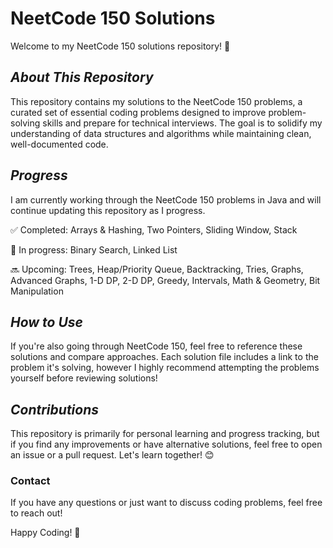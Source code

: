 # **NeetCode 150 Solutions**

Welcome to my NeetCode 150 solutions repository! 🚀


## *About This Repository*

This repository contains my solutions to the NeetCode 150 problems, a curated set of essential coding problems designed to improve problem-solving skills and prepare for technical interviews. The goal is to solidify my understanding of data structures and algorithms while maintaining clean, well-documented code.

## _Progress_

I am currently working through the NeetCode 150 problems in Java and will continue updating this repository as I progress.

✅ Completed: Arrays & Hashing, Two Pointers, Sliding Window, Stack

🚧 In progress: Binary Search, Linked List

🔜 Upcoming: Trees, Heap/Priority Queue, Backtracking, Tries, Graphs, Advanced Graphs, 1-D DP, 2-D DP, Greedy, Intervals, Math & Geometry, Bit Manipulation


## _How to Use_

If you're also going through NeetCode 150, feel free to reference these solutions and compare approaches. Each solution file includes a link to the problem it's solving, however I highly recommend attempting the problems yourself before reviewing solutions!

## _Contributions_

This repository is primarily for personal learning and progress tracking, but if you find any improvements or have alternative solutions, feel free to open an issue or a pull request. Let's learn together! 😊

### __Contact__

If you have any questions or just want to discuss coding problems, feel free to reach out!

Happy Coding! 🎯

